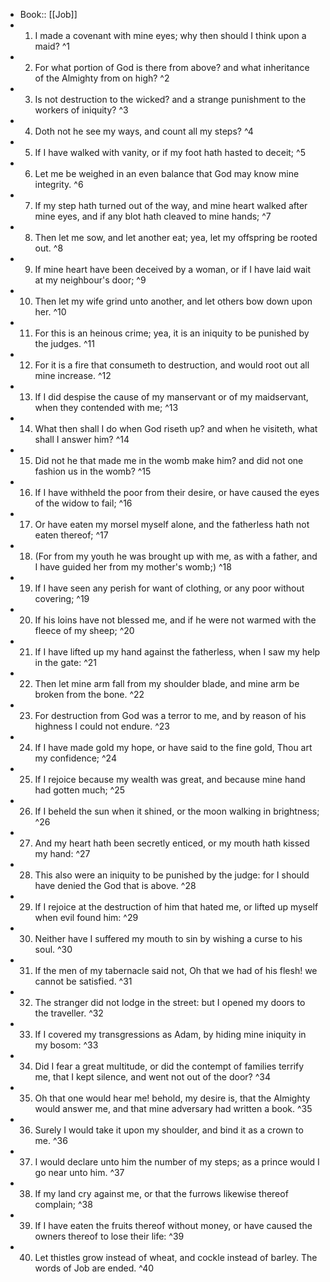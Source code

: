 - Book:: [[Job]]
- 1. I made a covenant with mine eyes; why then should I think upon a maid? ^1
- 2. For what portion of God is there from above? and what inheritance of the Almighty from on high? ^2
- 3. Is not destruction to the wicked? and a strange punishment to the workers of iniquity? ^3
- 4. Doth not he see my ways, and count all my steps? ^4
- 5. If I have walked with vanity, or if my foot hath hasted to deceit; ^5
- 6. Let me be weighed in an even balance that God may know mine integrity. ^6
- 7. If my step hath turned out of the way, and mine heart walked after mine eyes, and if any blot hath cleaved to mine hands; ^7
- 8. Then let me sow, and let another eat; yea, let my offspring be rooted out. ^8
- 9. If mine heart have been deceived by a woman, or if I have laid wait at my neighbour's door; ^9
- 10. Then let my wife grind unto another, and let others bow down upon her. ^10
- 11. For this is an heinous crime; yea, it is an iniquity to be punished by the judges. ^11
- 12. For it is a fire that consumeth to destruction, and would root out all mine increase. ^12
- 13. If I did despise the cause of my manservant or of my maidservant, when they contended with me; ^13
- 14. What then shall I do when God riseth up? and when he visiteth, what shall I answer him? ^14
- 15. Did not he that made me in the womb make him? and did not one fashion us in the womb? ^15
- 16. If I have withheld the poor from their desire, or have caused the eyes of the widow to fail; ^16
- 17. Or have eaten my morsel myself alone, and the fatherless hath not eaten thereof; ^17
- 18. (For from my youth he was brought up with me, as with a father, and I have guided her from my mother's womb;) ^18
- 19. If I have seen any perish for want of clothing, or any poor without covering; ^19
- 20. If his loins have not blessed me, and if he were not warmed with the fleece of my sheep; ^20
- 21. If I have lifted up my hand against the fatherless, when I saw my help in the gate: ^21
- 22. Then let mine arm fall from my shoulder blade, and mine arm be broken from the bone. ^22
- 23. For destruction from God was a terror to me, and by reason of his highness I could not endure. ^23
- 24. If I have made gold my hope, or have said to the fine gold, Thou art my confidence; ^24
- 25. If I rejoice because my wealth was great, and because mine hand had gotten much; ^25
- 26. If I beheld the sun when it shined, or the moon walking in brightness; ^26
- 27. And my heart hath been secretly enticed, or my mouth hath kissed my hand: ^27
- 28. This also were an iniquity to be punished by the judge: for I should have denied the God that is above. ^28
- 29. If I rejoice at the destruction of him that hated me, or lifted up myself when evil found him: ^29
- 30. Neither have I suffered my mouth to sin by wishing a curse to his soul. ^30
- 31. If the men of my tabernacle said not, Oh that we had of his flesh! we cannot be satisfied. ^31
- 32. The stranger did not lodge in the street: but I opened my doors to the traveller. ^32
- 33. If I covered my transgressions as Adam, by hiding mine iniquity in my bosom: ^33
- 34. Did I fear a great multitude, or did the contempt of families terrify me, that I kept silence, and went not out of the door? ^34
- 35. Oh that one would hear me! behold, my desire is, that the Almighty would answer me, and that mine adversary had written a book. ^35
- 36. Surely I would take it upon my shoulder, and bind it as a crown to me. ^36
- 37. I would declare unto him the number of my steps; as a prince would I go near unto him. ^37
- 38. If my land cry against me, or that the furrows likewise thereof complain; ^38
- 39. If I have eaten the fruits thereof without money, or have caused the owners thereof to lose their life: ^39
- 40. Let thistles grow instead of wheat, and cockle instead of barley. The words of Job are ended. ^40

